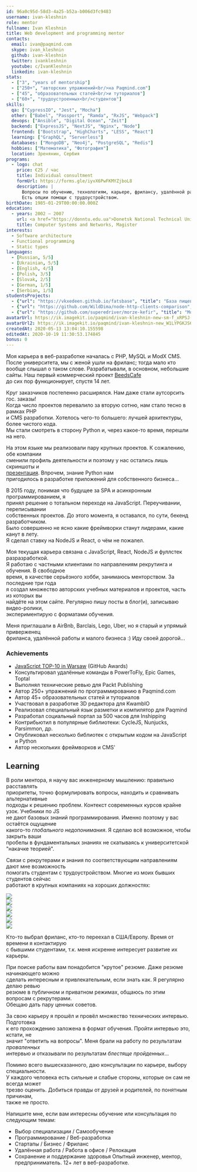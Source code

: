 ```yaml
---
id: 96a0c95d-58d3-4a25-b52a-b006d3fc9483
username: ivan-kleshnin
role: mentor
fullname: Ivan Kleshnin
title: Web development and programming mentor
contacts: 
  email: ivan@paqmind.com
  skype: ivan_kleshnin
  github: ivan-kleshnin
  twitter: ivankleshnin
  youtube: c/IvanKleshnin
  linkedin: ivan-kleshnin
stats: 
  - ["3", "years of mentorship"]
  - ["250+", "авторских упражнений<br/>на Paqmind.com"]
  - ["45", "образовательных статей<br/>и туториалов"]
  - ["60+", "трудоустроенных<br/>студентов"]
skills: 
  qa: ["CypressIO", "Jest", "Mocha"] 
  other: ["Babel", "Passport", "Ramda", "RxJS", "Webpack"]
  devops: ["Ansible", "Digital Ocean", "Zeit"]
  backend: ["ExpressJS", "NextJS", "Nginx", "Node"]
  frontend: ["Bootstrap", "HighCharts", "LESS", "React"]
  learning: ["GraphQL", "Serverless"]
  databases: ["MongoDB", "Neo4j", "PostgreSQL", "Redis"] 
  hobbies: ["Математика", "Фотография"]
  location: Зренянин, Сербия
programs:
  - logo: chat  
    price: €25 / час
    title: Individual consultment
    formUrl: https://forms.gle/iyvX6PwFKMYZjboL8
    description: | 
      Вопросы по обучению, технологиям, карьере, фрилансу, удалённой работе. 
      Есть опции помощи с трудоустройством. 
birthDate: 1985-01-29T00:00:00.000Z
education:
  - years: 2002 — 2007
    url: <a href="https://donntu.edu.ua">Donetsk National Technical University</a>
    title: Computer Systems and Networks, Magister 
interests:
  - Software architecture
  - Functional programming
  - Static types
languages:
  - [Russian, 5/5] 
  - [Ukrainian, 5/5]
  - [English, 4/5]
  - [Polish, 3/5]
  - [Slovak, 2/5]
  - [German, 1/5] 
  - [Serbian, 1/5] 
studentsProjects: 
  - {"url": "https://vkxedeen.github.io/fatsbase", "title": "База пищевых масел", "imageUrl": "/content/mentors/assets/fatsbase.png", "authorUrl": "https://vkxedeen.github.io/", "authorName": "Виктор Кутузов", "background": "lightest-blue0", "description": "Интерактивная таблица для сравнения жирового профиля пищевых масел."}
  - {"url": "https://github.com/WildDima/node-http-clients-comparison", "title": "HTTP клиенты", "imageUrl": "/content/mentors/assets/http-clients.png", "authorUrl": "https://github.com/WildDima", "authorName": "Дмитрий Топорнин", "background": "lightest-brown1", "description": "Сравнительная таблица HTTP клиентов в JS экосистеме"} 
  - {"url": "https://github.com/superedriver/morze-kefir", "title": "Морзянка", "imageUrl": "/content/mentors/assets/morzing.png", "authorUrl": "https://www.linkedin.com/in/maksym-smagin", "authorName": "Максим Смагин", "background": "lightest-blue0", "description": "Расшифровка аналоговых кодов Морзе в реальном времени"}
avatarUrl: https://ik.imagekit.io/paqmind/ivan-kleshnin-new-sm-f_xRPSJ-6CfPa.png	
avatarUrl2: https://ik.imagekit.io/paqmind/ivan-kleshnin-new_W1LYPGKJS6su.png
createdAt: 2020-05-13 13:04:10.155598	
editedAt: 2020-10-19 11:30:53.174845	
bonus: 0
---
```


Моя карьера в веб-разработке началась с PHP, MySQL и ModX CMS. После университета,
мы с женой ушли на фриланс; тогда мало кто вообще слышал о таком слове. Разрабатывали,
в основном, небольшие сайты. Наш первый коммерческий проект [BeedsCafe](http://beedscafe.com)      
до сих пор функционирует, спустя 14 лет.      
  
Круг заказчиков постепенно расширялся. Нам даже стали аутсорсить гос. заказы!      
Когда число проектов перевалило за вторую сотню, нам стало тесно в рамках PHP      
и CMS разработки. Хотелось чего-то большего: лучшей архитектуры, более чистого кода.      
Мы стали смотреть в сторону Python и, через какое-то время, перешли на него.      
  
На этом языке мы реализовали пару крупных проектов. К сожалению, обе компании      
сменили профиль деятельности и поэтому у нас остались лишь скриншоты и      
[презентация](http://inshipping.paqmind.com). Впрочем, знание Python нам      
пригодилось в разработке приложений для собственного бизнеса...      
  
В 2015 году, понимая что будущее за SPA и асинхронным программированием, я      
принял решение о тотальном переходе на JavaScript. Переучивании, переписывании      
собственных проектов. До этого момента, я оставался, по сути, бекенд разработчиком.      
Было совершенно не ясно какие фреймворки станут лидерами, какие канут в лету.      
Я сделал ставку на NodeJS и React, о чём не пожалел.      
  
Моя текущая карьера связана с JavaScript, React, NodeJS и фуллстек разразработкой.      
Я работаю с частными клиентами по направлениям рекрутинга и обучения. В свободное      
время, в качестве серьёзного хобби, занимаюсь менторством. За последние три года      
я создал множество авторских учебных материалов и проектов, часть из которых вы      
найдёте на этом сайте. Регулярно пишу посты в блог(и), записываю видео-ролики,      
экспериментирую с форматами обучения.      
  
Меня приглашали в AirBnb, Barclais, Lego, Uber, но я старый и упрямый приверженец      
фриланса, удалённой работы и малого бизнеса :) Иду своей дорогой...      
  
### Achievements
  
- [JavaScript TOP-10 in Warsaw](http://git-awards.com/users/search?login=ivan-kleshnin) (GitHub Awards)      
- Консультировал удалённые команды в PowerToFly, Epic Games, Toptal      
- Выполнял технические ревью для Packt Publishing      
- Автор 250+ упражнений по программированию в Paqmind.com      
- Автор 45+ образовательных статей и туториалов      
- Участвовал в разработке 3D редактора для KwambIO      
- Реализовал специальный язык разметки и компилятор для Paqmind      
- Разработал социальный портал за 500 часов для Inshipping      
- Контрибьютил в популярные библиотеки: CycleJS, Nunjucks, Parsimmon, др.      
- Опубликовал несколько библиотек с открытым кодом на JavaScript и Python      
- Автор нескольких фреймворков и CMS'      
  
## Learning      
  
В роли ментора, я научу вас инженерному мышлению: правильно расставлять      
приоритеты, точно формулировать вопросы, находить и сравнивать альтернативные      
подходы к решению проблем. Контекст современных курсов крайне узок. Учебники по JS      
не дают базовых знаний программирования. Именно поэтому у вас остаётся ощущение      
какого-то *глобального недопонимания*. Я сделаю всё возможное, чтобы закрыть ваши      
пробелы в фундаментальных знаниях не скатываясь к университетской "накачке теорией".      
  
Связи с рекрутерами и знания по соответствующим направлениям дают мне возможность      
помогать студентам с трудоустройством. Многие из моих бывших студентов сейчас      
работают в крупных компаниях на хороших должностях:      
  
<Flex gap="1.5rem" wrap="wrap">      
  <div class="item"><img src="/content/assets/company-logos/yandex.png"/></div>      
  <div class="item"><img src="/content/assets/company-logos/privatbank.png"/></div>      
  <div class="item"><img src="/content/assets/company-logos/epam.png"/></div>      
  <div class="item"><img src="/content/assets/company-logos/alphabank.png"/></div>      
  <div class="item"><img src="/content/assets/company-logos/toptal.png"/></div>      
  <div class="item"><img src="/content/assets/company-logos/sberbank.png"/></div>      
</Flex>      
  
Кто-то выбрал фриланс, кто-то переехал в США/Европу. Время от времени я контактирую      
с бывшими студентами, т.к. меня искренне интересует развитие их карьеры.      
  
При поиске работы вам понадобится "крутое" резюме. Даже резюме начинающего можно      
сделать интересным и привлекательным, если знать как. Я регулярно делаю ревью      
резюме в публичном и приватном режимах, общаюсь по этим вопросам с рекрутерами.      
Обещаю дать пару ценных советов.      
      
За свою карьеру я прошёл и провёл множество технических интервью. Подготовка      
к его прохождению заложена в формат обучения. Пройти интервью это, кстати, не      
значит "ответить на вопросы". Меня брали на работу по результатам *проваленных*      
интервью и отказывали по результатам *блестяще пройденных*...      
      
Помимо всего вышесказанного, даю консультации по карьере, выбору специальности.      
У каждого человека есть сильные и слабые стороны, которые он сам не всегда может      
трезво оценить. Добиться правды от друзей и родителей, по понятным причинам,      
также не просто.      
      
Напишите мне, если вам интересны обучение или консультация по следующим темам:      
      
- Выбор специализации / Самообучение      
- Программирование / Веб-разработка      
- Стартапы / Бизнес / Фриланс      
- Удалённая работа / Работа в офисе / Релокация      
- Сохранение и поддержание здоровья	Опытный инженер, ментор, предприниматель. 12+ лет в веб-разработке.      
